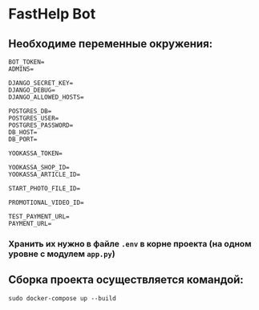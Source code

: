 
# FastHelp Bot

## Необходиме переменные окружения:
```
BOT_TOKEN=
ADMINS=

DJANGO_SECRET_KEY=
DJANGO_DEBUG=
DJANGO_ALLOWED_HOSTS=

POSTGRES_DB=
POSTGRES_USER=
POSTGRES_PASSWORD=
DB_HOST=
DB_PORT=

YOOKASSA_TOKEN=

YOOKASSA_SHOP_ID=
YOOKASSA_ARTICLE_ID=

START_PHOTO_FILE_ID=

PROMOTIONAL_VIDEO_ID=

TEST_PAYMENT_URL=
PAYMENT_URL=
```

### Хранить их нужно в файле `.env` в корне проекта (на одном уровне с модулем `app.py`)

## Сборка проекта осуществляется командой:
```sudo docker-compose up --build```
